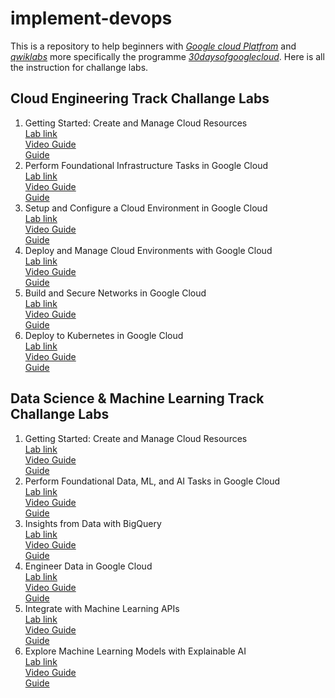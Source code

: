 # implement-devops

This is a repository to help beginners with *[Google cloud Platfrom](https://cloud.google.com/)* and *[qwiklabs](https://www.qwiklabs.com/)* more specifically the programme *[30daysofgooglecloud](https://events.withgoogle.com/30daysofgooglecloud/)*. Here is all the instruction for challange labs.    

## Cloud Engineering Track Challange Labs

1. Getting Started: Create and Manage Cloud Resources     
    [Lab link](https://google.qwiklabs.com/focuses/10258?parent=catalog)    
    [Video Guide](https://www.youtube.com/watch?v=EOAjT5V8ZqY)    
    [Guide](./Getting%20Started:%20Create%20and%20Manage%20Cloud%20Resources:%20Challenge)    
2. Perform Foundational Infrastructure Tasks in Google Cloud     
    [Lab link](https://google.qwiklabs.com/focuses/10379?parent=catalog)    
    [Video Guide]()    
    [Guide]()    
3. Setup and Configure a Cloud Environment in Google Cloud    
    [Lab link](https://google.qwiklabs.com/focuses/10603?parent=catalog)    
    [Video Guide]()    
    [Guide]()    
4. Deploy and Manage Cloud Environments with Google Cloud    
    [Lab link](https://google.qwiklabs.com/focuses/10417?parent=catalog)    
    [Video Guide]()    
    [Guide]()    
5. Build and Secure Networks in Google Cloud    
    [Lab link](https://google.qwiklabs.com/focuses/12068?parent=catalog)    
    [Video Guide]()    
    [Guide]()    
6. Deploy to Kubernetes in Google Cloud    
    [Lab link](https://google.qwiklabs.com/focuses/?parent=catalog)    
    [Video Guide]()    
    [Guide]()    

## Data Science & Machine Learning Track Challange Labs

1. Getting Started: Create and Manage Cloud Resources    
    [Lab link](https://google.qwiklabs.com/focuses/10258?parent=catalog)    
    [Video Guide]()    
    [Guide]()    
2. Perform Foundational Data, ML, and AI Tasks in Google Cloud     
    [Lab link](https://google.qwiklabs.com/focuses/11044?parent=catalog)    
    [Video Guide]()    
    [Guide]()    
3. Insights from Data with BigQuery    
    [Lab link](https://google.qwiklabs.com/focuses/11988?parent=catalog)    
    [Video Guide]()    
    [Guide]()    
4. Engineer Data in Google Cloud    
    [Lab link](https://google.qwiklabs.com/focuses/12379?parent=catalog)    
    [Video Guide]()    
    [Guide]()    
5. Integrate with Machine Learning APIs    
    [Lab link](https://google.qwiklabs.com/focuses/12704?parent=catalog)    
    [Video Guide]()    
    [Guide]()    
6. Explore Machine Learning Models with Explainable AI    
    [Lab link](https://google.qwiklabs.com/focuses/12011?parent=catalog)    
    [Video Guide]()    
    [Guide]()    
